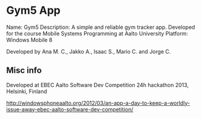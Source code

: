 Gym5 App
========


Name: Gym5
Description: A simple and reliable gym tracker app. Developed for the course Mobile Systems Programming at Aalto University
Platform: Windows Mobile 8


Developed by Ana M. C., Jakko A., Isaac S., Mario C. and Jorge C.

Misc info
---------

Developed at EBEC Aalto Software Dev Competition 24h hackathon 2013, Helsinki, Finland 

http://windowsphoneaalto.org/2012/03/an-app-a-day-to-keep-a-worldly-issue-away-ebec-aalto-software-dev-competition/
